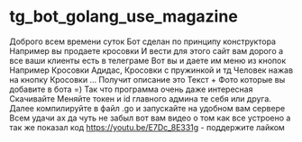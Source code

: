 # tg_bot_golang_use_magazine
Доброго всем времени суток
Бот сделан по принципу конструктора
Например вы продаете кросовки 
И вести для этого сайт вам дорого а все ваши клиенты есть в телеграме
Вот вы и даете им меню из кнопок Например Кросовки Адидас, Кросовки с пружинкой и тд
Человек нажав на кнопку Кросовки ... Получит описание это Текст + Фото которые вы добавите в бота =) 
Так что программа очень даже интересная 
Скачивайте Меняйте токен и id главного админа те себя или друга.
Далее компилируйте в файл .go и запускайте на удобном вам сервере
Всем удачи ах да чуть не забыл вот вам видео о том как все устроено а так же показал код https://youtu.be/E7Dc_8E331g - поддержите лайком











